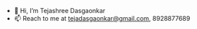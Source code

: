 - 👋 Hi, I’m Tejashree Dasgaonkar
- 📫 Reach to me at tejadasgaonkar@gmail.com, 8928877689

<!---
tejadasgaonkar/tejadasgaonkar is a ✨ special ✨ repository because its `README.md` (this file) appears on your GitHub profile.
You can click the Preview link to take a look at your changes.
--->
